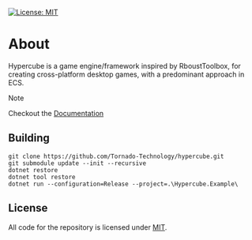 [![License: MIT](https://img.shields.io/badge/License-MIT-blue.svg?style=for-the-badge)](https://opensource.org/licenses/MIT)

# About

Hypercube is a game engine/framework inspired by RboustToolbox, for creating cross-platform desktop games, with a predominant approach in ECS. 

> [!NOTE]
> Checkout the [Documentation](https://github.com/technologists-team/hypercube/wiki)

## Building
```
git clone https://github.com/Tornado-Technology/hypercube.git
git submodule update --init --recursive
dotnet restore
dotnet tool restore
dotnet run --configuration=Release --project=.\Hypercube.Example\
```

## License
All code for the repository is licensed under [MIT](https://github.com/Tornado-Technology/hypercube/blob/master/LICENSE).
